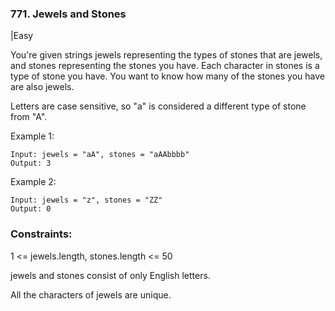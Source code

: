 ### 771. Jewels and Stones
|Easy

You're given strings jewels representing the types of stones that are jewels, and stones representing the stones you have. Each character in stones is a type of stone you have. You want to know how many of the stones you have are also jewels.

Letters are case sensitive, so "a" is considered a different type of stone from "A".

 

Example 1:
``` 
Input: jewels = "aA", stones = "aAAbbbb"
Output: 3
``` 
Example 2:
``` 
Input: jewels = "z", stones = "ZZ"
Output: 0
`````` 

### Constraints:

1 <= jewels.length, stones.length <= 50

jewels and stones consist of only English letters.

All the characters of jewels are unique.